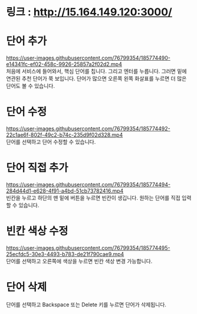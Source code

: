 # 링크 : http://15.164.149.120:3000/

# 단어 추가
https://user-images.githubusercontent.com/76799354/185774490-e14341fc-ef02-458c-9926-25857a2f02d2.mp4  
처음에 서비스에 들어와서, 핵심 단어를 칩니다. 그리고 엔터를 누릅니다. 그러면 밑에 연관된 추천 단어가 쭉 보입니다. 단어가 많으면 오른쪽 왼쪽 화살표를 누르면 더 많은 단어도 볼 수 있습니다.

# 단어 수정
https://user-images.githubusercontent.com/76799354/185774492-22c1ae6f-802f-49c2-b74c-235d9f02d328.mp4  
단어를 선택하고 단어 수정할 수 있습니다.

# 단어 직접 추가
https://user-images.githubusercontent.com/76799354/185774494-284d44d1-e628-4f91-a4bd-51cb73782416.mp4  
빈칸을 누르고 하단의 맨 밑에 버튼을 누르면 빈칸이 생깁니다. 원하는 단어를 직접 입력할 수 있습니다.

# 빈칸 색상 수정
https://user-images.githubusercontent.com/76799354/185774495-25ecfdc5-30e3-4493-b783-de21f790cae9.mp4  
단어를 선택하고 오른쪽에 색상을 누르면 빈칸 색상 변경 가능합니다.

# 단어 삭제
단어를 선택하고 Backspace 또는 Delete 키를 누르면 단어가 삭제됩니다.
